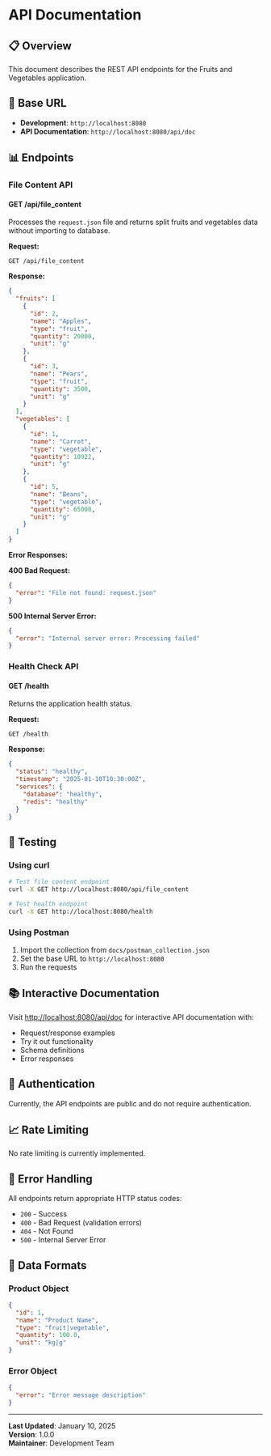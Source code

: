 # API Documentation

## 📋 **Overview**

This document describes the REST API endpoints for the Fruits and Vegetables application.

## 🔗 **Base URL**

- **Development**: `http://localhost:8080`
- **API Documentation**: `http://localhost:8080/api/doc`

## 📊 **Endpoints**

### **File Content API**

#### **GET /api/file_content**

Processes the `request.json` file and returns split fruits and vegetables data without importing to database.

**Request:**
```http
GET /api/file_content
```

**Response:**
```json
{
  "fruits": [
    {
      "id": 2,
      "name": "Apples",
      "type": "fruit",
      "quantity": 20000,
      "unit": "g"
    },
    {
      "id": 3,
      "name": "Pears",
      "type": "fruit",
      "quantity": 3500,
      "unit": "g"
    }
  ],
  "vegetables": [
    {
      "id": 1,
      "name": "Carrot",
      "type": "vegetable",
      "quantity": 10922,
      "unit": "g"
    },
    {
      "id": 5,
      "name": "Beans",
      "type": "vegetable",
      "quantity": 65000,
      "unit": "g"
    }
  ]
}
```

**Error Responses:**

**400 Bad Request:**
```json
{
  "error": "File not found: request.json"
}
```

**500 Internal Server Error:**
```json
{
  "error": "Internal server error: Processing failed"
}
```

### **Health Check API**

#### **GET /health**

Returns the application health status.

**Request:**
```http
GET /health
```

**Response:**
```json
{
  "status": "healthy",
  "timestamp": "2025-01-10T10:30:00Z",
  "services": {
    "database": "healthy",
    "redis": "healthy"
  }
}
```

## 🔧 **Testing**

### **Using curl**

```bash
# Test file content endpoint
curl -X GET http://localhost:8080/api/file_content

# Test health endpoint
curl -X GET http://localhost:8080/health
```

### **Using Postman**

1. Import the collection from `docs/postman_collection.json`
2. Set the base URL to `http://localhost:8080`
3. Run the requests

## 📚 **Interactive Documentation**

Visit [http://localhost:8080/api/doc](http://localhost:8080/api/doc) for interactive API documentation with:
- Request/response examples
- Try it out functionality
- Schema definitions
- Error responses

## 🔐 **Authentication**

Currently, the API endpoints are public and do not require authentication.

## 📈 **Rate Limiting**

No rate limiting is currently implemented.

## 🚨 **Error Handling**

All endpoints return appropriate HTTP status codes:
- `200` - Success
- `400` - Bad Request (validation errors)
- `404` - Not Found
- `500` - Internal Server Error

## 📝 **Data Formats**

### **Product Object**
```json
{
  "id": 1,
  "name": "Product Name",
  "type": "fruit|vegetable",
  "quantity": 100.0,
  "unit": "kg|g"
}
```

### **Error Object**
```json
{
  "error": "Error message description"
}
```

---

**Last Updated**: January 10, 2025  
**Version**: 1.0.0  
**Maintainer**: Development Team 